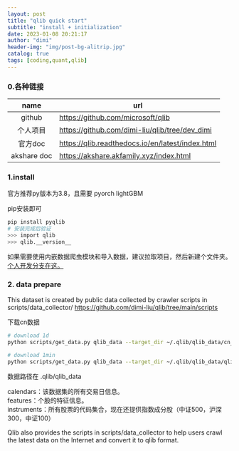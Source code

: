```yaml
---
layout: post
title: "qlib quick start"
subtitle: "install + initialization"
date: 2023-01-08 20:21:17
author: "dimi"
header-img: "img/post-bg-alitrip.jpg"
catalog: true
tags: [coding,quant,qlib]
---
```


### 0.各种链接

| name        | url                                              |
|:-----------:| ------------------------------------------------ |
| github      | https://github.com/microsoft/qlib                |
| 个人项目     | https://github.com/dimi-liu/qlib/tree/dev_dimi   |
| 官方doc      | https://qlib.readthedocs.io/en/latest/index.html |
| akshare doc | https://akshare.akfamily.xyz/index.html          |

### 1.install

官方推荐py版本为3.8，且需要 pyorch lightGBM

pip安装即可

```bash
pip install pyqlib
# 安装完成后验证
>>> import qlib
>>> qlib.__version__    
```

如果需要使用内嵌数据爬虫模块和导入数据，建议拉取项目，然后新建个文件夹。[个人开发分支在这。](https://github.com/dimi-liu/qlib/tree/dev_dimi)



### 2. data prepare

This dataset is created by public data collected by crawler scripts in   scripts/data_collector/
https://github.com/dimi-liu/qlib/tree/main/scripts

下载cn数据

```bash
# download 1d
python scripts/get_data.py qlib_data --target_dir ~/.qlib/qlib_data/cn_data --region cn

# download 1min
python scripts/get_data.py qlib_data --target_dir ~/.qlib/qlib_data/qlib_cn_1min --region cn --interval 1min
```

数据路径在 .qlib/qlib_data

calendars：该数据集的所有交易日信息。  
features：个股的特征信息。  
instruments：所有股票的代码集合，现在还提供指数成分股（中证500，沪深300，中证100）

Qlib also provides the scripts in scripts/data_collector to help users crawl the latest data on the Internet and convert it to qlib format.